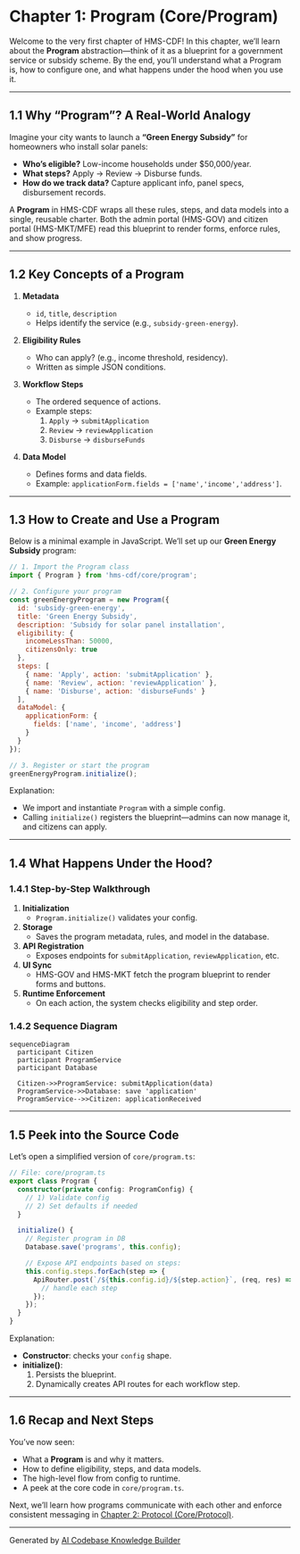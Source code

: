 # Chapter 1: Program (Core/Program)

Welcome to the very first chapter of HMS-CDF! In this chapter, we’ll learn about the **Program** abstraction—think of it as a blueprint for a government service or subsidy scheme. By the end, you’ll understand what a Program is, how to configure one, and what happens under the hood when you use it.

---

## 1.1 Why “Program”? A Real-World Analogy

Imagine your city wants to launch a **“Green Energy Subsidy”** for homeowners who install solar panels:

- **Who’s eligible?** Low-income households under \$50,000/year.
- **What steps?** Apply → Review → Disburse funds.
- **How do we track data?** Capture applicant info, panel specs, disbursement records.

A **Program** in HMS-CDF wraps all these rules, steps, and data models into a single, reusable charter. Both the admin portal (HMS-GOV) and citizen portal (HMS-MKT/MFE) read this blueprint to render forms, enforce rules, and show progress.

---

## 1.2 Key Concepts of a Program

1. **Metadata**  
   - `id`, `title`, `description`  
   - Helps identify the service (e.g., `subsidy-green-energy`).

2. **Eligibility Rules**  
   - Who can apply? (e.g., income threshold, residency).  
   - Written as simple JSON conditions.

3. **Workflow Steps**  
   - The ordered sequence of actions.  
   - Example steps:  
     1. `Apply` → `submitApplication`  
     2. `Review` → `reviewApplication`  
     3. `Disburse` → `disburseFunds`

4. **Data Model**  
   - Defines forms and data fields.  
   - Example: `applicationForm.fields = ['name','income','address']`.

---

## 1.3 How to Create and Use a Program

Below is a minimal example in JavaScript. We’ll set up our **Green Energy Subsidy** program:

```js
// 1. Import the Program class
import { Program } from 'hms-cdf/core/program';

// 2. Configure your program
const greenEnergyProgram = new Program({
  id: 'subsidy-green-energy',
  title: 'Green Energy Subsidy',
  description: 'Subsidy for solar panel installation',
  eligibility: {
    incomeLessThan: 50000,
    citizensOnly: true
  },
  steps: [
    { name: 'Apply', action: 'submitApplication' },
    { name: 'Review', action: 'reviewApplication' },
    { name: 'Disburse', action: 'disburseFunds' }
  ],
  dataModel: {
    applicationForm: { 
      fields: ['name', 'income', 'address'] 
    }
  }
});

// 3. Register or start the program
greenEnergyProgram.initialize();
```

Explanation:

- We import and instantiate `Program` with a simple config.
- Calling `initialize()` registers the blueprint—admins can now manage it, and citizens can apply.

---

## 1.4 What Happens Under the Hood?

### 1.4.1 Step-by-Step Walkthrough

1. **Initialization**  
   - `Program.initialize()` validates your config.
2. **Storage**  
   - Saves the program metadata, rules, and model in the database.
3. **API Registration**  
   - Exposes endpoints for `submitApplication`, `reviewApplication`, etc.
4. **UI Sync**  
   - HMS-GOV and HMS-MKT fetch the program blueprint to render forms and buttons.
5. **Runtime Enforcement**  
   - On each action, the system checks eligibility and step order.

### 1.4.2 Sequence Diagram

```mermaid
sequenceDiagram
  participant Citizen
  participant ProgramService
  participant Database

  Citizen->>ProgramService: submitApplication(data)
  ProgramService->>Database: save 'application'
  ProgramService-->>Citizen: applicationReceived
```

---

## 1.5 Peek into the Source Code

Let’s open a simplified version of `core/program.ts`:

```ts
// File: core/program.ts
export class Program {
  constructor(private config: ProgramConfig) {
    // 1) Validate config
    // 2) Set defaults if needed
  }

  initialize() {
    // Register program in DB
    Database.save('programs', this.config);

    // Expose API endpoints based on steps:
    this.config.steps.forEach(step => {
      ApiRouter.post(`/${this.config.id}/${step.action}`, (req, res) => {
        // handle each step
      });
    });
  }
}
```

Explanation:

- **Constructor**: checks your `config` shape.
- **initialize()**:  
  1. Persists the blueprint.  
  2. Dynamically creates API routes for each workflow step.

---

## 1.6 Recap and Next Steps

You’ve now seen:

- What a **Program** is and why it matters.  
- How to define eligibility, steps, and data models.  
- The high-level flow from config to runtime.  
- A peek at the core code in `core/program.ts`.

Next, we’ll learn how programs communicate with each other and enforce consistent messaging in [Chapter 2: Protocol (Core/Protocol)](02_protocol__core_protocol__.md).

---

Generated by [AI Codebase Knowledge Builder](https://github.com/The-Pocket/Tutorial-Codebase-Knowledge)